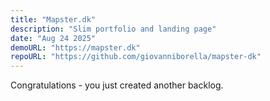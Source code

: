 ```yaml
---
title: "Mapster.dk"
description: "Slim portfolio and landing page"
date: "Aug 24 2025"
demoURL: "https://mapster.dk"
repoURL: "https://github.com/giovanniborella/mapster-dk"
---
```


Congratulations - you just created another backlog.
